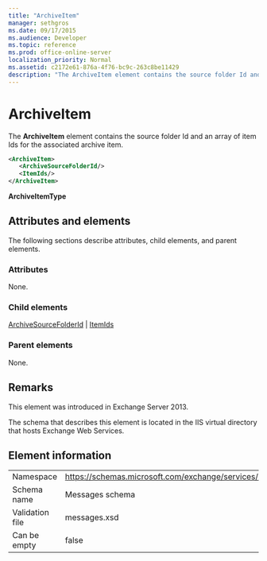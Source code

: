 ```yaml
---
title: "ArchiveItem"
manager: sethgros
ms.date: 09/17/2015
ms.audience: Developer
ms.topic: reference
ms.prod: office-online-server
localization_priority: Normal
ms.assetid: c2172e61-876a-4f76-bc9c-263c8be11429
description: "The ArchiveItem element contains the source folder Id and an array of item Ids for the associated archive item."
---
```


# ArchiveItem

The **ArchiveItem** element contains the source folder Id and an array of item Ids for the associated archive item. 
  
```XML
<ArchiveItem>
   <ArchiveSourceFolderId/>
   <ItemIds/>
</ArchiveItem>
```

 **ArchiveItemType**
## Attributes and elements

The following sections describe attributes, child elements, and parent elements.
  
### Attributes

None.
  
### Child elements

[ArchiveSourceFolderId](archivesourcefolderid.md) | [ItemIds](itemids.md)
  
### Parent elements

None.
  
## Remarks

This element was introduced in Exchange Server 2013.
  
The schema that describes this element is located in the IIS virtual directory that hosts Exchange Web Services.
  
## Element information

|||
|:-----|:-----|
|Namespace  <br/> |https://schemas.microsoft.com/exchange/services/2006/messages  <br/> |
|Schema name  <br/> |Messages schema  <br/> |
|Validation file  <br/> |messages.xsd  <br/> |
|Can be empty  <br/> |false  <br/> |
   


